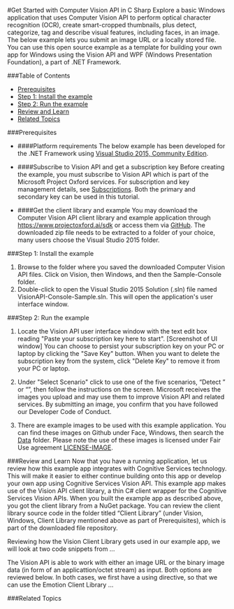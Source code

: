 <!-- 
NavPath: Computer Vision API
LinkLabel: Get Started
Url: Computer-Vision-API/documentation/GetStarted
Weight: 94
-->

#Get Started with Computer Vision API in C Sharp
Explore a basic Windows application that uses Computer Vision API to perform optical character recognition (OCR), create smart-cropped thumbnails, plus detect, categorize, tag and describe visual features, including faces, in an image. The below example lets you submit an image URL or a locally stored file. You can use this open source example as a template for building your own app for Windows using the Vision API and WPF (Windows Presentation Foundation), a part of .NET Framework.

###Table of Contents
* [Prerequisites](#Prerequisites)
* [Step 1: Install the example](#Step1)
* [Step 2: Run the example](#Step2)
* [Review and Learn](#Review)   
* [Related Topics](#Related)

###<a name="Prerequisites">Prerequisites</a>

  * ####Platform requirements
The below example has been developed for the .NET Framework using [Visual Studio 2015, Community Edition](https://www.visualstudio.com/products/visual-studio-community-vs). 

  * ####Subscribe to Vision API and get a subscription key 
Before creating the example, you must subscribe to Vision API which is part of the Microsoft Project Oxford services. For subscription and key management details, see [Subscriptions](https://www.projectoxford.ai/vision). Both the primary and secondary key can be used in this tutorial. 

  * ####Get the client library and example
You may download the Computer Vision API client library and example application through https://www.projectoxford.ai/sdk or access them via [GitHub](https://github.com/Microsoft/ProjectOxford-ClientSDK-Dev/tree/vision-build-2016/Vision/Windows). The downloaded zip file needs to be extracted to a folder of your choice, many users choose the Visual Studio 2015 folder.

###<a name="Step1">Step 1: Install the example</a>

1.	Browse to the folder where you saved the downloaded Computer Vision API files. Click on Vision, then Windows, and then the Sample-Console folder.
2.	Double-click to open the Visual Studio 2015 Solution (.sln) file named VisionAPI-Console-Sample.sln. This will open the application's user interface window.

###<a name="Step2">Step 2: Run the example</a>

1.	Locate the Vision API user interface window with the text edit box reading "Paste your subscription key here to start".
[Screenshot of UI window]
You can choose to persist your subscription key on your PC or laptop by clicking the "Save Key" button. When you want to delete the subscription key from the system, click "Delete Key" to remove it from your PC or laptop.

2.	Under "Select Scenario" click to use one of the five scenarios, “Detect ” or “”, then follow the instructions on the screen. Microsoft receives the images you upload and may use them to improve Vision API and related services. By submitting an image, you confirm that you have followed our Developer Code of Conduct.
3.	There are example images to be used with this example application. You can find these images on Github under Face, Windows, then search the [Data](https://github.com/Microsoft/ProjectOxford-ClientSDK-Dev/tree/vision-build-2016/Face/Windows/Data) folder. Please note the use of these images is licensed under Fair Use agreement [LICENSE-IMAGE](https://github.com/Microsoft/ProjectOxford-ClientSDK/blob/master/LICENSE-IMAGE.md).

###<a name="Review">Review and Learn</a>
Now that you have a running application, let us review how this example app integrates with Cognitive Services technology. This will make it easier to either continue building onto this app or develop your own app using Cognitive Services Vision API. 
This example app makes use of the Vision API client library, a thin C# client wrapper for the Cognitive Services Vision APIs. When you built the example app as described above, you got the client library from a NuGet package. You can review the client library source code in the folder titled “Client Library” (under Vision, Windows, Client Library mentioned above as part of Prerequisites), which is part of the downloaded file repository. 

Reviewing how the Vision Client Library gets used in our example app, we will look at two code snippets from ...

The Vision API is able to work with either an image URL or the binary image data (in form of an applicattion/octet stream) as input. Both options are reviewed below. In both cases, we first have a using directive, so that we can use the Emotion Client Library ...

###<a name="Related">Related Topics</a>

